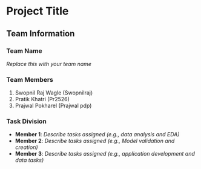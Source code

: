 # Project Title

## Team Information

### Team Name
*Replace this with your team name*

### Team Members
1. Swopnil Raj Wagle (Swopnilraj)
2. Pratik Khatri (Pr2526)
3. Prajwal Pokharel (Prajwal pdp)

### Task Division
- **Member 1**: *Describe tasks assigned (e.g., data analysis and EDA)*
- **Member 2**: *Describe tasks assigned (e.g., Model validation and creation)*
- **Member 3**: *Describe tasks assigned (e.g., application development and data tasks)*
